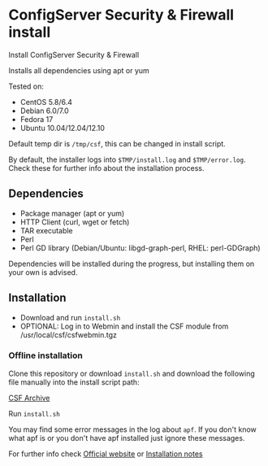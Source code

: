 ConfigServer Security & Firewall install
========================================

Install ConfigServer Security & Firewall

Installs all dependencies using apt or yum

Tested on:
* CentOS 5.8/6.4
* Debian 6.0/7.0
* Fedora 17
* Ubuntu 10.04/12.04/12.10

Default temp dir is ````/tmp/csf````, this can be changed in install script.

By default, the installer logs into ````$TMP/install.log```` and ````$TMP/error.log````. Check these for further info about the installation process.

## Dependencies
* Package manager (apt or yum)
* HTTP Client (curl, wget or fetch)
* TAR executable
* Perl
* Perl GD library (Debian/Ubuntu: libgd-graph-perl, RHEL: perl-GDGraph)

Dependencies will be installed during the progress, but installing them on your own is advised.

## Installation

* Download and run ````install.sh````
* OPTIONAL: Log in to Webmin and install the CSF module from /usr/local/csf/csfwebmin.tgz

### Offline installation

Clone this repository or download ````install.sh```` and download the following file manually into the install script path:

[CSF Archive](http://configserver.com/free/csf.tgz)

Run ````install.sh````


You may find some error messages in the log about ````apf````. If you don't know what apf is or you don't have apf installed just ignore these messages.

For further info check [Official website](http://configserver.com/cp/csf.html) or [Installation notes](http://configserver.com/free/csf/install.txt)